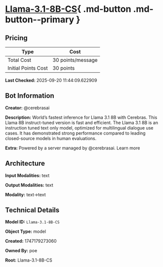 # [Llama-3.1-8B-CS](https://poe.com/Llama-3.1-8B-CS){ .md-button .md-button--primary }

## Pricing

| Type | Cost |
|------|------|
| Total Cost | 30 points/message |
| Initial Points Cost | 30 points |

**Last Checked:** 2025-09-20 11:44:09.622909


## Bot Information

**Creator:** @cerebrasai

**Description:** World’s fastest inference for Llama 3.1 8B with Cerebras. This Llama 8B instruct-tuned version is fast and efficient. The Llama 3.1 8B is an instruction tuned text only model, optimized for multilingual dialogue use cases. It has demonstrated strong performance compared to leading closed-source models in human evaluations.

**Extra:** Powered by a server managed by @cerebrasai. Learn more


## Architecture

**Input Modalities:** text

**Output Modalities:** text

**Modality:** text->text


## Technical Details

**Model ID:** `Llama-3.1-8B-CS`

**Object Type:** model

**Created:** 1747179273060

**Owned By:** poe

**Root:** Llama-3.1-8B-CS
